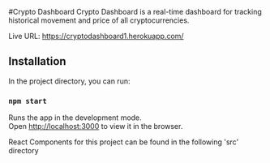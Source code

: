 #Crypto Dashboard
Crypto Dashboard is a real-time dashboard for tracking historical movement and price of all cryptocurrencies.

Live URL: https://cryptodashboard1.herokuapp.com/

## Installation
In the project directory, you can run:

### `npm start`

Runs the app in the development mode.\
Open [http://localhost:3000](http://localhost:3000) to view it in the browser.


React Components for this project can be found in the following 'src' directory
